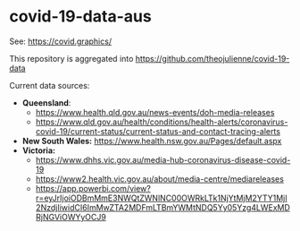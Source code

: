 # covid-19-data-aus

See: https://covid.graphics/

This repository is aggregated into https://github.com/theojulienne/covid-19-data

Current data sources:
 * **Queensland**:
   * https://www.health.qld.gov.au/news-events/doh-media-releases
   * https://www.qld.gov.au/health/conditions/health-alerts/coronavirus-covid-19/current-status/current-status-and-contact-tracing-alerts
 * **New South Wales:** https://www.health.nsw.gov.au/Pages/default.aspx
 * **Victoria:**
   * https://www.dhhs.vic.gov.au/media-hub-coronavirus-disease-covid-19
   * https://www2.health.vic.gov.au/about/media-centre/mediareleases
   * https://app.powerbi.com/view?r=eyJrIjoiODBmMmE3NWQtZWNlNC00OWRkLTk1NjYtMjM2YTY1MjI2NzdjIiwidCI6ImMwZTA2MDFmLTBmYWMtNDQ5Yy05Yzg4LWExMDRjNGViOWYyOCJ9
